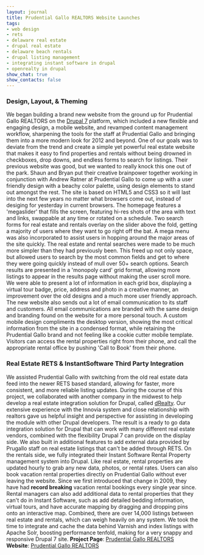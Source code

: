 ```yaml
---
layout: journal
title: Prudential Gallo REALTORS Website Launches
tags: 
- web design
- rets
- delaware real estate
- drupal real estate
- delaware beach rentals
- drupal listing management
- integrating instant software in drupal
- openrealty in drupal
show_chat: true
show_contacts: false
---
```


<h3>Design, Layout, &amp; Theming</h3> We began building a brand new website from the ground up for Prudential Gallo REALTORS on the <a href="http://drupal.org" target="_blank">Drupal 7</a> platform, which included a new flexible and engaging design, a mobile website, and revamped content management workflow, sharpening the tools for the staff at Prudential Gallo and bringing them into a more modern look for 2012 and beyond. One of our goals was to deviate from the trend and create a simple yet powerful real estate website that makes it easy to find properties and rentals without being drowned in checkboxes, drop downs, and endless forms to search for listings. Their previous website was good, but we wanted to really knock this one out of the park. Shaun and Bryan put their creative brainpower together working in conjunction with Andrew Ratner at Prudential Gallo to come up with a user friendly design with a beachy color palette, using design elements to stand out amongst the rest. The site is based on HTML5 and CSS3 so it will last into the next few years no matter what browsers come out, instead of desiging for yesterday in current browsers. The homepage features a 'megaslider' that fills the screen, featuring hi-res shots of the area with text and links, swappable at any time or rotated on a schedule. Two search forms for real estate and rentals overlay on the slider above the fold, getting a majority of users where they want to go right off the bat. A mega menu was also incorporated to assist users in hopping around the major areas of the site quickly. The real estate and rental searches were made to be much more simpler than they had previously been. This freed up not only space, but allowed users to search by the most common fields and get to where they were going quickly instead of mull over 50+ search options. Search results are presented in a 'monopoly card' grid format, allowing more listings to appear in the results page without making the user scroll more. We were able to present a lot of information in each grid box, displaying a virtual tour badge, price, address and photo in a creative manner, an improvement over the old designs and a much more user friendly approach. The new website also sends out a lot of email communication to its staff and customers. All email communications are branded with the same design and branding found on the website for a more personal touch. A custom mobile design compliments the desktop version, showing the most critical information from the site in a condensed format, while retaining the Prudential Gallo brand and not feeling like a cookie cutter mobile template. Visitors can access the rental properties right from their phone, and call the appropriate rental office by pushing 'Call to Book' from their phone. <h3>Real Estate RETS &amp; InstantSoftware Third Party Integration</h3> We assisted Prudential Gallo with switching from the old real estate data feed into the newer RETS based standard, allowing for faster, more consistent, and more reliable listing updates. During the course of this project, we collaborated with another company in the midwest to help develop a real estate integration solution for Drupal, called <a href="http://drupal.org/project/drealty" target="_blank">dRealty</a>. Our extensive experience with the Innovia system and close relationship with realtors gave us helpful insight and perspective for assisting in developing the module with other Drupal developers. The result is a ready to go data integration solution for Drupal that can work with many different real estate vendors, combined with the flexibility Drupal 7 can provide on the display side. We also built in additional features to add external data provided by Prugallo staff on real estate listings that can't be added through RETS. On the rentals side, we fully integrated their Instant Software Rental Property management system into Drupal. Like real estate, rental properties are updated hourly to grab any new data, photos, or rental rates. Users can also book vacation rental properties directly on Prudential Gallo without ever leaving the website. Since we first introduced that change in 2009, they have had <strong>record breaking</strong> vacation rental bookings every single year since. Rental managers can also add additional data to rental properties that they can't do in Instant Software, such as add detailed bedding information, virtual tours, and have accurate mapping by dragging and dropping pins onto an interactive map. Combined, there are over 14,000 listings between real estate and rentals, which can weigh heavily on any system. We took the time to integrate and cache the data behind Varnish and index listings with Apache Solr, boosting performance tenfold, making for a very snappy and responsive Drupal 7 site. <strong>Project Page</strong>: <a href="http://www.inclind.com/our-work/prudential-gallo/detail.htm">Prudential Gallo REALTORS</a> <strong>Website</strong>: <a href="http://www.prugallo.com" target="_blank">Prudential Gallo REALTORS</a>